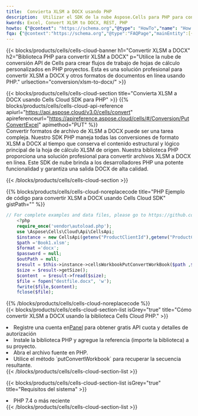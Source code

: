 ```yaml
---
title:  Convierta XLSM a DOCX usando PHP
description:  Utilizar el SDK de la nube Aspose.Cells para PHP para convertir un archivo de formato XLSM a un archivo de formato DOCX.
kwords: Excel, Convert XLSM to DOCX, REST, PHP
howto: {"@context": "https://schema.org","@type": "HowTo","name": "How to convert XLSM to DOCX using the Cells Cloud PHP library.","description": "How to convert XLSM to DOCX using the Cells Cloud PHP library.","image": {"@type": "ImageObject"},"url": "/php/conversion/xlsm-to-docx/","step": [{ "@type": "HowToStep","name": "How to convert XLSM to DOCX using the Cells Cloud PHP library. step 1", "image": {"@type": "ImageObject",},"url": "/php/conversion/xlsm-to-docx/","text": "Register an account at <a href='https://dashboard.aspose.cloud/'>Dashboard</a> to get free API quota & authorization details",},{ "@type": "HowToStep","name": "How to convert XLSM to DOCX using the Cells Cloud PHP library. step 1", "image": {"@type": "ImageObject",},"url": "/php/conversion/xlsm-to-docx/","text": "Install PHP library and add the reference (import the library) to your project.",},{ "@type": "HowToStep","name": "How to convert XLSM to DOCX using the Cells Cloud PHP library. step 1", "image": {"@type": "ImageObject",},"url": "/php/conversion/xlsm-to-docx/","text": "Open the source file in PHP.",},{ "@type": "HowToStep","name": "How to convert XLSM to DOCX using the Cells Cloud PHP library. step 1", "image": {"@type": "ImageObject",},"url": "/php/conversion/xlsm-to-docx/","text": "Use the `putConvertWorkbook` method to retrieve the resulting stream.",}, ],"supply": {"@type": "HowToSupply","name": "document"},"tool": [{"@type": "HowToTool","name": "phpstorm, Visual Studio Code, Eclipse"},{"@type": "HowToTool","name": "Aspose Cells"}],"totalTime": "PT6M"}
fqa: {"@context":"https://schema.org","@type":"FAQPage","mainEntity":[{"@type":"Question","name":"Why convert file formats in C# using REST API?","acceptedAnswer":{"@type":"Answer","text":"Documents are encoded in many ways, and some files may be incompatible with the software you use. To open and read such files, just convert them to appropriate file formats.<br/><ol><li>Install .NET SDK and add the reference (import the library) to your project.</li><li>Open the source file in C# using REST API.</li><li>Call the PutConvertWorkbookRequest() method, passing an output filename with required extension.</li><li>Get the result of conversion as a separate file.</li></ol>"}},{"@type":"Question","name":"What file formats can I convert with your C# library?","acceptedAnswer":{"@type":"Answer","text":"We support a variety of file formats for conversion using .NET library, including XLSX, Excel, xls , PDF, CSV, HTML, Markdown, XML, PNG, JPG, TIFF, Json, TXT and many more."}},{"@type":"Question","name":"What is the maximum allowed file size for conversion using this .NET library?","acceptedAnswer":{"@type":"Answer","text":"There are no file size limits for format conversions using .NET library."}}]}
---
```

{{< blocks/products/cells/cells-cloud-banner h1="Convertir XLSM a DOCX" h2="Biblioteca PHP para convertir XLSM a DOCX" p="Utilice la nube de conversión API de Cells para crear flujos de trabajo de hojas de cálculo personalizados en PHP proyectos. Esta es una solución profesional para convertir XLSM a DOCX y otros formatos de documentos en línea usando PHP." urlsection="conversion/xlsm-to-docx/" >}}

{{< blocks/products/cells/cells-cloud-section title="Convierta XLSM a DOCX usando Cells Cloud SDK para PHP" >}}
{{% blocks/products/cells/cells-cloud-api-reference apiurl="https://api.aspose.cloud/v3.0/cells/convert" apireferenceurl="https://apireference.aspose.cloud/cells/#/Conversion/PutConvertExcel" apimethod="PUT" %}}
<br/>
Convertir formatos de archivo de XLSM a DOCX puede ser una tarea compleja. Nuestro SDK PHP maneja todas las conversiones de formato XLSM a DOCX al tiempo que conserva el contenido estructural y lógico principal de la hoja de cálculo XLSM de origen. Nuestra biblioteca PHP proporciona una solución profesional para convertir archivos XLSM a DOCX en línea. Este SDK de nube brinda a los desarrolladores PHP una potente funcionalidad y garantiza una salida DOCX de alta calidad.

{{< /blocks/products/cells/cells-cloud-section >}}

{{% blocks/products/cells/cells-cloud-noreplacecode title="PHP Ejemplo de código para convertir XLSM a DOCX usando Cells Cloud SDK" gistPath="" %}}
 
```php
// For complete examples and data files, please go to https://github.com/aspose-cells-cloud/aspose-cells-cloud-php/
    <?php
    require_once('vendor\autoload.php');
    use \Aspose\Cells\Cloud\Api\CellsApi;
    $instance = new CellsApi(getenv("ProductClientId"),getenv("ProductClientSecret"));
    $path ='Book1.xlsm';    
    $format ='docx';
    $password = null;
    $outPath = null;      
    $result = $this->instance->cellsWorkbookPutConvertWorkBook($path ,$format, $password,  $outPath);
    $size = $result->getSize();
    $content  = $result->fread($size);
    $file = fopen("destfile.docx", 'w');
    fwrite($file,$content);
    fclose($file);
```
 
{{% /blocks/products/cells/cells-cloud-noreplacecode %}}
<br/>
{{< blocks/products/cells/cells-cloud-section-list isGrey="true" title="Cómo convertir XLSM a DOCX usando la biblioteca Cells Cloud PHP." >}}
<li> Registre una cuenta en<a href="https://dashboard.aspose.cloud/">Panel</a> para obtener gratis API cuota y detalles de autorización</li>
<li>Instale la biblioteca PHP y agregue la referencia (importe la biblioteca) a su proyecto.</li>
<li>Abra el archivo fuente en PHP.</li>
<li>Utilice el método `putConvertWorkbook` para recuperar la secuencia resultante.</li>
{{< /blocks/products/cells/cells-cloud-section-list >}}

{{< blocks/products/cells/cells-cloud-section-list isGrey="true" title="Requisitos del sistema" >}}
<li>PHP 7.4 o más reciente</li>
{{< /blocks/products/cells/cells-cloud-section-list >}}
